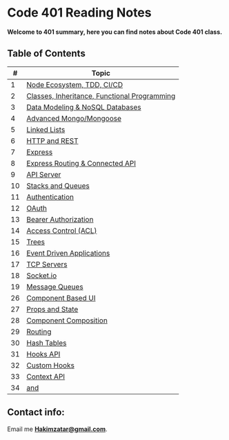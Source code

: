 # Code 401 Reading Notes

**Welcome to 401 summary, here you can find notes about Code 401 class.**


## Table of Contents

\# | Topic 
--- | ---
1 | [Node Ecosystem, TDD, CI/CD](401/read01)
2 | [Classes, Inheritance, Functional Programming](401/read02)
3 | [Data Modeling & NoSQL Databases](401/read03)
4 | [Advanced Mongo/Mongoose](401/read04)
5 | [Linked Lists](401/read05)
6 | [HTTP and REST](401/read06)
7 | [Express](401/read07)
8 | [Express Routing & Connected API](401/read08)
9 | [API Server](401/read09)
10 | [Stacks and Queues](401/read10)
11 | [Authentication](401/read11)
12 | [OAuth](401/read12)
13 | [Bearer Authorization](401/read13)
14 | [Access Control (ACL)](401/read14)
15 | [Trees](401/read15)
16 | [Event Driven Applications](401/read16)
17 | [TCP Servers](401/read17)
18 | [Socket.io](401/read18)
19 | [Message Queues](401/read19)
26 | [Component Based UI](401/read26)
27 | [Props and State](401/read27)
28 | [Component Composition](401/read28)
29 | [Routing](401/read29)
30 | [Hash Tables](401/read30)
31 | [Hooks API](401/read31)
32 | [Custom Hooks](401/read32)
33 | [Context API](401/read33)
34 | [<Login /> and <Auth />](401/read34)

## Contact info:
Email me **Hakimzatar@gmail.com**.
